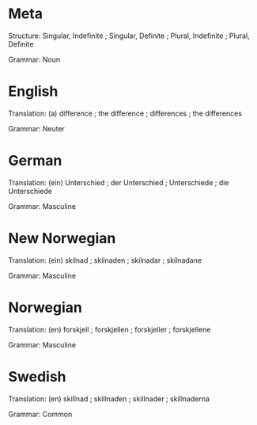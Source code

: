 Meta
====

Structure: Singular, Indefinite ; Singular, Definite ; Plural, Indefinite ; Plural, Definite

Grammar:   Noun



English
=======

Translation: (a) difference ; the difference ; differences ; the differences

Grammar:     Neuter



German
======

Translation: (ein) Unterschied ; der Unterschied ; Unterschiede ; die Unterschiede

Grammar:     Masculine



New Norwegian
=============

Translation: (ein) skilnad ; skilnaden ; skilnadar ; skilnadane

Grammar:     Masculine



Norwegian
=========

Translation: (en) forskjell ; forskjellen ; forskjeller ; forskjellene

Grammar:     Masculine



Swedish
=======

Translation: (en) skillnad ; skillnaden ; skillnader ; skillnaderna

Grammar:     Common